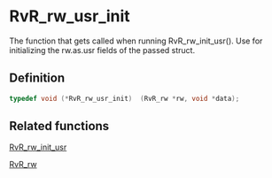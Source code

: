 # RvR_rw_usr_init

The function that gets called when running RvR_rw_init_usr(). Use for initializing the rw.as.usr fields of the passed struct.

## Definition

```c
typedef void (*RvR_rw_usr_init)  (RvR_rw *rw, void *data);
```

## Related functions

[RvR_rw_init_usr](/rvr/rvr/rw_init_usr)

[RvR_rw](/rvr/rvr/rw)
